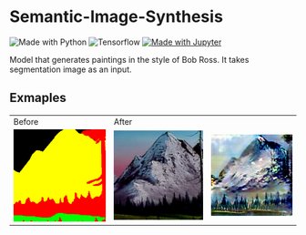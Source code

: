 # Semantic-Image-Synthesis

![Made with Python](https://img.shields.io/badge/Python-FFD43B?style=flat&logo=python&logoColor=blue)
![Tensorflow](https://img.shields.io/badge/TensorFlow-FF6F00?style=flat&logo=tensorflow&logoColor=white)
[![Made with Jupyter](https://img.shields.io/badge/Made%20with-Jupyter-orange?style=flat&logo=Jupyter)](https://jupyter.org/try)


Model that generates paintings in the style of Bob Ross. It takes segmentation image as an input. 


## Exmaples

<table>
  <tr>
     <td>Before</td>
     <td>After</td>
  </tr>
  <tr>
    <td><img src="images/input_mask_0.png" width=256></td>
    <td><img src="images/ground_truth_0.png" width=256></td>
    <td><img src="images/prediction_0.png" width=256></td>
  </tr>
 </table>
